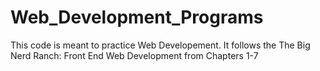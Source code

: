 # Web_Development_Programs
This code is meant to practice Web Developement. It follows the The Big Nerd Ranch: Front End Web Development from Chapters 1-7
